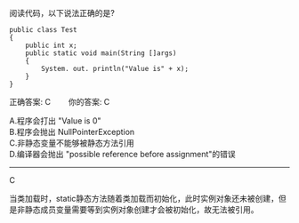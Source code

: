 阅读代码，以下说法正确的是?
```
public class Test
{
    public int x;
    public static void main(String []args)
    {
        System. out. println("Value is" + x);
    }
}

```
正确答案: C   　　你的答案: C

A.程序会打出 "Value is 0"  
B.程序会抛出 NullPointerException  
C.非静态变量不能够被静态方法引用  
D.编译器会抛出 "possible reference before assignment"的错误  

<hr/>
C  

当类加载时，static静态方法随着类加载而初始化，此时实例对象还未被创建，但是非静态成员变量需要等到实例对象创建才会被初始化，故无法被引用。